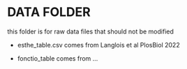 # DATA FOLDER

this folder is for raw data files that should not be modified

- esthe_table.csv comes from Langlois et al PlosBiol 2022 

- fonctio_table comes from ... 